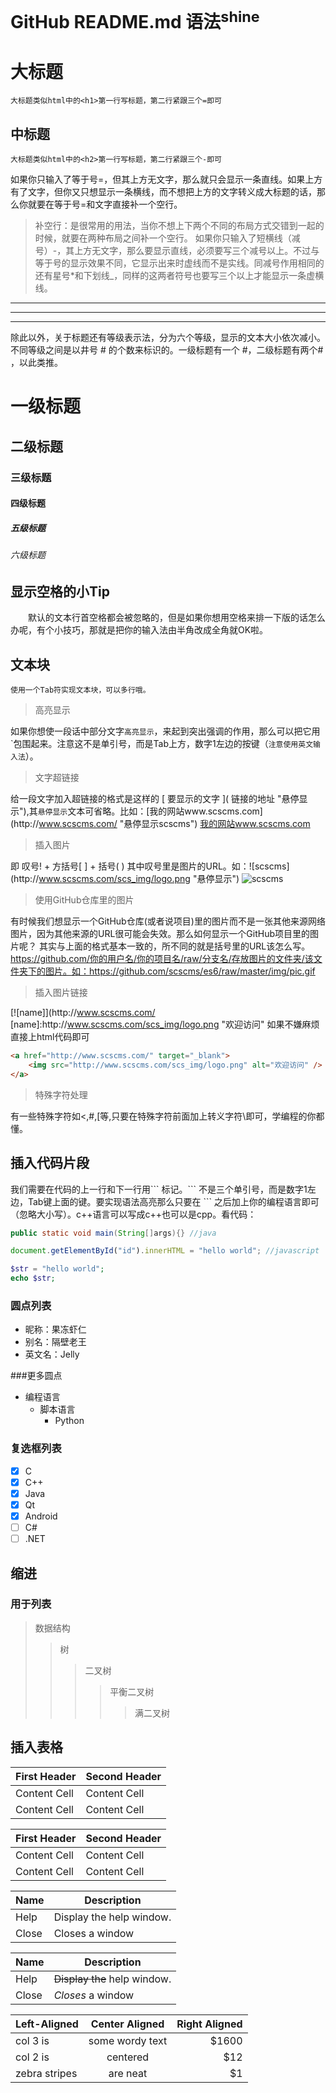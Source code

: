 # GitHub README.md 语法<sup>shine</sup>
大标题
===
    大标题类似html中的<h1>第一行写标题，第二行紧跟三个=即可
中标题
---
    大标题类似html中的<h2>第一行写标题，第二行紧跟三个-即可
如果你只输入了等于号=，但其上方无文字，那么就只会显示一条直线。如果上方有了文字，但你又只想显示一条横线，而不想把上方的文字转义成大标题的话，那么你就要在等于号=和文字直接补一个空行。
>补空行：是很常用的用法，当你不想上下两个不同的布局方式交错到一起的时候，就要在两种布局之间补一个空行。
如果你只输入了短横线（减号）-，其上方无文字，那么要显示直线，必须要写三个减号以上。不过与等于号的显示效果不同，它显示出来时虚线而不是实线。同减号作用相同的还有星号*和下划线_，同样的这两者符号也要写三个以上才能显示一条虚横线。

___
---
***

除此以外，关于标题还有等级表示法，分为六个等级，显示的文本大小依次减小。不同等级之间是以井号  #  的个数来标识的。一级标题有一个 #，二级标题有两个# ，以此类推。
# 一级标题
## 二级标题
### 三级标题
#### 四级标题
##### 五级标题
###### 六级标题
## 显示空格的小Tip

　　默认的文本行首空格都会被忽略的，但是如果你想用空格来排一下版的话怎么办呢，有个小技巧，那就是把你的输入法由半角改成全角就OK啦。

## 文本块

    使用一个Tab符实现文本块，可以多行哦。
    
>高亮显示

如果你想使一段话中部分文字`高亮显示`，来起到突出强调的作用，那么可以把它用 \`包围起来。注意这不是单引号，而是Tab上方，数字1左边的按键（`注意使用英文输入法`）。
    
>文字超链接

给一段文字加入超链接的格式是这样的 \[ 要显示的文字 \]( 链接的地址 "悬停显示"),其`悬停显示`文本可省略。比如：\[我的网站www.scscms.com](http\://www.scscms.com/ "悬停显示scscms")
[我的网站www.scscms.com](http://www.scscms.com/ "悬停显示scscms")

>插入图片

即 叹号! + 方括号\[ \] + 括号( ) 其中叹号里是图片的URL。如：\!\[scscms\](http\://www.scscms.com/scs_img/logo.png "悬停显示")
![scscms](http://www.scscms.com/scs_img/logo.png "欢迎访问")

>使用GitHub仓库里的图片

有时候我们想显示一个GitHub仓库(或者说项目)里的图片而不是一张其他来源网络图片，因为其他来源的URL很可能会失效。那么如何显示一个GitHub项目里的图片呢？
其实与上面的格式基本一致的，所不同的就是括号里的URL该怎么写。https://github.com/你的用户名/你的项目名/raw/分支名/存放图片的文件夹/该文件夹下的图片。如：https://github.com/scscms/es6/raw/master/img/pic.gif
>插入图片链接

\[\!\[name]](http\://www.scscms.com/   \[name]:http\://www.scscms.com/scs_img/logo.png "欢迎访问"
如果不嫌麻烦直接上html代码即可

```html
<a href="http://www.scscms.com/" target="_blank">
    <img src="http://www.scscms.com/scs_img/logo.png" alt="欢迎访问" />
</a>
```

>特殊字符处理

有一些特殊字符如<,#,[等,只要在特殊字符前面加上转义字符\即可，学编程的你都懂。

## 插入代码片段

我们需要在代码的上一行和下一行用\``` 标记。\``` 不是三个单引号，而是数字1左边，Tab键上面的键。要实现语法高亮那么只要在 \``` 之后加上你的编程语言即可（忽略大小写）。c++语言可以写成c++也可以是cpp。看代码：
```Java
public static void main(String[]args){} //java
```
```javascript
document.getElementById("id").innerHTML = "hello world"; //javascript
```
```php
$str = "hello world";
echo $str;
```
### 圆点列表
* 昵称：果冻虾仁
* 别名：隔壁老王
* 英文名：Jelly
 
###更多圆点
* 编程语言
    * 脚本语言
        * Python
 
### 复选框列表
- [x] C
- [x] C++
- [x] Java
- [x] Qt
- [x] Android
- [ ] C#
- [ ] .NET
 
## 缩进
### 用于列表
> 数据结构
>> 树
>>> 二叉树
>>>> 平衡二叉树
>>>>> 满二叉树

## 插入表格

First Header  | Second Header
------------- | -------------
Content Cell  | Content Cell
Content Cell  | Content Cell
 
| First Header  | Second Header |
| ------------- | ------------- |
| Content Cell  | Content Cell  |
| Content Cell  | Content Cell  |
 
| Name | Description          |
| ------------- | ----------- |
| Help      | Display the help window.|
| Close     | Closes a window     |
 
| Name | Description          |
| ------------- | ----------- |
| Help      | ~~Display the~~ help window.|
| Close     | _Closes_ a window     |
 
| Left-Aligned  | Center Aligned  | Right Aligned |
| :------------ |:---------------:| -----:|
| col 3 is      | some wordy text | $1600 |
| col 2 is      | centered        |   $12 |
| zebra stripes | are neat        |    $1 |